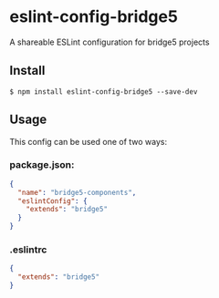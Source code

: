 # eslint-config-bridge5

A shareable ESLint configuration for bridge5 projects

## Install

```
$ npm install eslint-config-bridge5 --save-dev
```

## Usage

This config can be used one of two ways:

### package.json:

```json
{
  "name": "bridge5-components",
  "eslintConfig": {
    "extends": "bridge5"
  }
}
```

### .eslintrc

```json
{
  "extends": "bridge5"
}
```